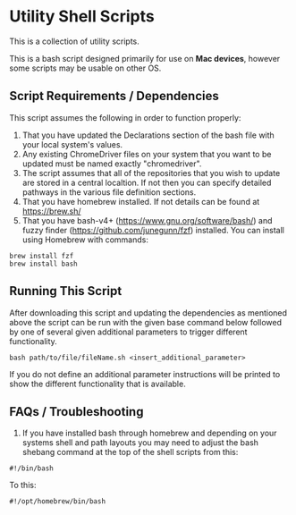 # Utility Shell Scripts
This is a collection of utility scripts.

This is a bash script designed primarily for use on **Mac devices**, however some scripts may be usable on other OS.

## Script Requirements / Dependencies

This script assumes the following in order to function properly:
  1) That you have updated the Declarations section of the bash file with your local system's values.
  2) Any existing ChromeDriver files on your system that you want to be updated must be named exactly "chromedriver".
  3) The script assumes that all of the repositories that you wish to update are stored in a central localtion. If not then you can specify detailed pathways in the various file definition sections.
  4) That you have homebrew installed. If not details can be found at https://brew.sh/
  5) That you have bash-v4+ (https://www.gnu.org/software/bash/) and fuzzy finder (https://github.com/junegunn/fzf) installed. 
  You can install using Homebrew with commands:
  ```
  brew install fzf
  brew install bash
  ```

## Running This Script

After downloading this script and updating the dependencies as mentioned above the script can be run with the given base command below followed by one of several given additional parameters to trigger different functionality.
```
bash path/to/file/fileName.sh <insert_additional_parameter>
```
If you do not define an additional parameter instructions will be printed to show the different functionality that is available.

## FAQs / Troubleshooting

  1) If you have installed bash through homebrew and depending on your systems shell and path layouts you may need to adjust the bash shebang command at the top of the shell scripts from this:
```
#!/bin/bash
``` 
To this:
```
#!/opt/homebrew/bin/bash 
```